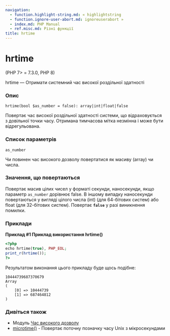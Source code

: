 ```yaml
---
navigation:
  - function.highlight-string.md: « highlightstring
  - function.ignore-user-abort.md: ignoreuserabort »
  - index.md: PHP Manual
  - ref.misc.md: Різні функції
title: hrtime
---
```

# hrtime

(PHP 7> = 7.3.0, PHP 8)

hrtime — Отримати системний час високої роздільної здатності

### Опис

```methodsynopsis
hrtime(bool $as_number = false): array|int|float|false
```

Повертає час високої роздільної здатності системи, що відраховується з довільної точки часу. Отримана тимчасова мітка незмінна і може бути відрегульована.

### Список параметрів

`as_number`

Чи повинен час високого дозволу повертатися як масиву (array) чи числа.

### Значення, що повертаються

Повертає масив цілих чисел у форматі секунди, наносекунди, якщо параметр `as_number` дорівнює false. В іншому випадку наносекунди повертаються у вигляді цілого числа (int) (для 64-бітових систем) або float (для 32-бітових систем). Повертає **`false`** у разі виникнення помилки.

### Приклади

**Приклад #1 Приклад використання **hrtime()****

```php
<?php
echo hrtime(true), PHP_EOL;
print_r(hrtime());
?>
```

Результатом виконання цього прикладу буде щось подібне:

```
10444739687370679
Array
(
    [0] => 10444739
    [1] => 687464812
)
```

### Дивіться також

-   Модуль [Час високого дозволу](book.hrtime.md)
-   [microtime()](function.microtime.md) - Повертає поточну позначку часу Unix з мікросекундами
